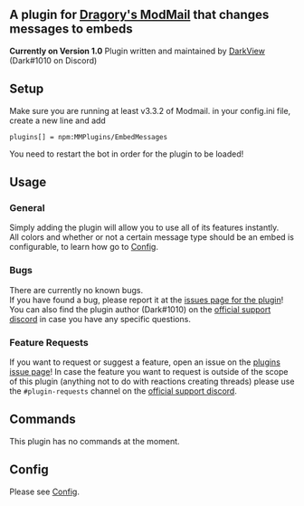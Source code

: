 ## A plugin for [Dragory's ModMail](https://github.com/dragory/modmailbot) that changes messages to embeds  
**Currently on Version 1.0**
Plugin written and maintained by [DarkView](https://github.com/DarkView) (Dark#1010 on Discord)  

## Setup
Make sure you are running at least v3.3.2 of Modmail.
in your config.ini file, create a new line and add  
```
plugins[] = npm:MMPlugins/EmbedMessages
``` 
You need to restart the bot in order for the plugin to be loaded!

## Usage
### General
Simply adding the plugin will allow you to use all of its features instantly.  
All colors and whether or not a certain message type should be an embed is configurable, to learn how go to [Config](https://github.com/MMPlugins/EmbedMessages/CONFIG.md).
### Bugs
There are currently no known bugs.  
If you have found a bug, please report it at the [issues page for the plugin](https://github.com/MMPlugins/EmbedMessages/issues)!  
You can also find the plugin author (Dark#1010) on the [official support discord](https://discord.gg/vRuhG9R) in case you have any specific questions.
### Feature Requests
If you want to request or suggest a feature, open an issue on the [plugins issue page](https://github.com/MMPlugins/EmbedMessages/issues)!
In case the feature you want to request is outside of the scope of this plugin (anything not to do with reactions creating threads) please use the `#plugin-requests` channel on the [official support discord](https://discord.gg/vRuhG9R).

## Commands
This plugin has no commands at the moment.

## Config
Please see [Config](https://github.com/MMPlugins/EmbedMessages/CONFIG.md).